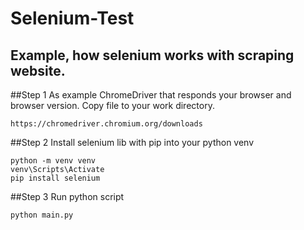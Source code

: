 # Selenium-Test
Example, how selenium works with scraping website.
---
##Step 1
As example ChromeDriver that responds your browser and browser version.
Copy file to your work directory.
```
https://chromedriver.chromium.org/downloads
```
##Step 2
Install selenium lib with pip into your python venv
```
python -m venv venv
venv\Scripts\Activate
pip install selenium
```
##Step 3
Run python script
```
python main.py
```
